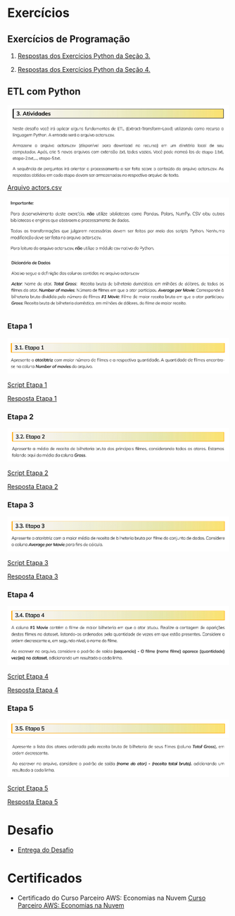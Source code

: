 # Exercícios


## Exercícios de Programação

1. [Respostas dos Exercícios Python da Seção 3.](../Sprint%203/exercicios/exercicios_python_secao_3.txt)

2. [Respostas dos Exercícios Python da Seção 4.](../Sprint%203/exercicios/exercicios_python_secao_4.txt)


## ETL com Python

![Exercício da Seção 5](../Sprint%203/exercicios/exercicio_secao_05/atividades%20(1).png)
[Arquivo actors.csv](../Sprint%203/exercicios/exercicio_secao_05/actors.csv)

![Exercício da Seção 5](../Sprint%203/exercicios/exercicio_secao_05/atividades%20(2).png)
![Exercício da Seção 5](../Sprint%203/exercicios/exercicio_secao_05/atividades%20(3).png)


### Etapa 1

![Etapa 1](../Sprint%203/exercicios/exercicio_secao_05/etapa1.png)

[Script Etapa 1](../Sprint%203/exercicios/exercicio_secao_05/etapa1.py)

[Resposta Etapa 1](../Sprint%203/exercicios/exercicio_secao_05/etapa-1.txt)


### Etapa 2

![Etapa 2](../Sprint%203/exercicios/exercicio_secao_05/etapa2.png)

[Script Etapa 2](../Sprint%203/exercicios/exercicio_secao_05/etapa2.py)

[Resposta Etapa 2](../Sprint%203/exercicios/exercicio_secao_05/etapa-2.txt)


### Etapa 3

![Etapa 3](../Sprint%203/exercicios/exercicio_secao_05/etapa3.png)

[Script Etapa 3](../Sprint%203/exercicios/exercicio_secao_05/etapa3.py)

[Resposta Etapa 3](../Sprint%203/exercicios/exercicio_secao_05/etapa-3.txt)


### Etapa 4

![Etapa 4](../Sprint%203/exercicios/exercicio_secao_05/etapa4.png)

[Script Etapa 4](../Sprint%203/exercicios/exercicio_secao_05/etapa4.py)

[Resposta Etapa 4](../Sprint%203/exercicios/exercicio_secao_05/etapa-4.txt)


### Etapa 5

![Etapa 5](../Sprint%203/exercicios/exercicio_secao_05/etapa5.1.png)
![Etapa 5](../Sprint%203/exercicios/exercicio_secao_05/etapa5.2.png)

[Script Etapa 5](../Sprint%203/exercicios/exercicio_secao_05/etapa5.py)

[Resposta Etapa 5](../Sprint%203/exercicios/exercicio_secao_05/etapa-5.txt)


# Desafio


- [Entrega do Desafio](../Sprint%203/Desafio/README.md)


# Certificados


- Certificado do Curso Parceiro AWS: Economias na Nuvem
[Curso Parceiro AWS: Economias na Nuvem](../Sprint%203/certificados/Curso%20Parceiro%20AWS%20Aspectos%20econômicos%20da%20nuvem.pdf)
